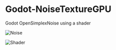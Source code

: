 # Godot-NoiseTextureGPU
Godot OpenSimplexNoise using a shader

![Noise](https://user-images.githubusercontent.com/48863881/125081487-58080880-e0c6-11eb-83c7-6495a36eabf7.PNG)


![Shader](https://user-images.githubusercontent.com/48863881/125081513-61917080-e0c6-11eb-8fa1-79d2d2c9e71d.PNG)
